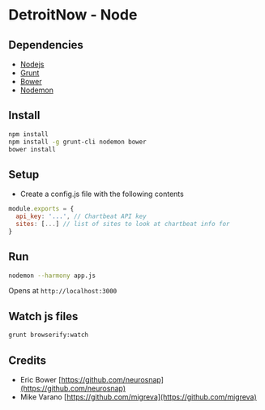 # DetroitNow - Node

## Dependencies
* [Nodejs](http://nodejs.org)
* [Grunt](http://gruntjs.com)
* [Bower](http://bower.io)
* [Nodemon](http://nodemon.io/)

## Install
```bash
npm install
npm install -g grunt-cli nodemon bower
bower install
```

## Setup
* Create a config.js file with the following contents
```javascript
module.exports = {
  api_key: '...', // Chartbeat API key
  sites: [...] // list of sites to look at chartbeat info for
}
```

## Run
```bash
nodemon --harmony app.js
```

Opens at ```http://localhost:3000```

## Watch js files
```bash
grunt browserify:watch
```

## Credits
* Eric Bower [https://github.com/neurosnap](https://github.com/neurosnap)
* Mike Varano [https://github.com/migreva](https://github.com/migreva)